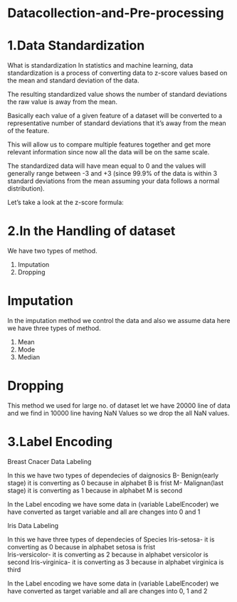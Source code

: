 # Datacollection-and-Pre-processing

# 1.Data Standardization
What is standardization
In statistics and machine learning, data standardization is a process of converting data to z-score values based on the mean and standard deviation of the data.

The resulting standardized value shows the number of standard deviations the raw value is away from the mean.

Basically each value of a given feature of a dataset will be converted to a representative number of standard deviations that it’s away from the mean of the feature.

This will allow us to compare multiple features together and get more relevant information since now all the data will be on the same scale.

The standardized data will have mean equal to 0 and the values will generally range between -3 and +3 (since 99.9% of the data is within 3 standard deviations from the mean assuming your data follows a normal distribution).

Let’s take a look at the z-score formula:







# 2.In the Handling of dataset
We have two types of method.
1. Imputation
2. Dropping

# Imputation
In the imputation method we control the data and also we assume data here we have three types of method.
1. Mean
2. Mode
3. Median 

# Dropping
This method we used for large no. of dataset let we have 20000 line of data and we find in 10000 line having NaN Values so we drop the all NaN values. 

# 3.Label Encoding
 
Breast Cnacer Data Labeling 

In this we have two types of dependecies of daignosics
B- Benign(early stage) it is converting as 0 because in alphabet B is frist 
M- Malignan(last stage) it is converting as 1 because in alphabet M is second

In the Label encoding we have some data in (variable LabelEncoder) we have converted as target variable and all are changes into 0 and 1

Iris Data Labeling

In this we have three types of dependecies of Species
Iris-setosa- it is converting as 0 because in alphabet setosa is frist  
Iris-versicolor- it is converting as 2 because in alphabet versicolor is second
Iris-virginica- it is converting as 3 because in alphabet virginica is third

In the Label encoding we have some data in (variable LabelEncoder) we have converted as target variable and all are changes into 0, 1 and 2

